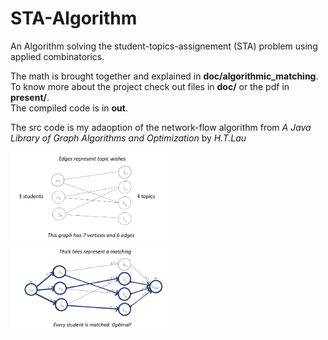 # STA-Algorithm
An Algorithm solving the student-topics-assignement (STA) problem using applied combinatorics.

The math is brought together and explained in **doc/algorithmic_matching**.  
To know more about the project check out files in **doc/** or the pdf in **present/**.  
The compiled code is in **out**.

The src code is my adaoption of the network-flow algorithm from _A Java Library of Graph Algorithms and Optimization_ by _H.T.Lau_

<img src="https://github.com/FrederikHeck/STA-Algorithm/blob/main/present/example_matching1.PNG" alt="An example graph" width="50%" />

<img src="https://github.com/FrederikHeck/STA-Algorithm/blob/main/present/example_matching2.PNG" alt="An example matching" width="50%"/>
